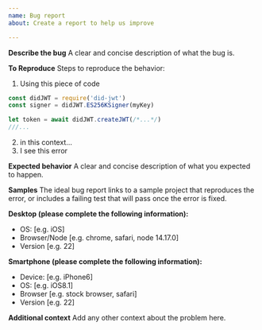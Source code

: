 ```yaml
---
name: Bug report
about: Create a report to help us improve

---
```


**Describe the bug**
A clear and concise description of what the bug is.

**To Reproduce**
Steps to reproduce the behavior:
1. Using this piece of code 
```typescript
const didJWT = require('did-jwt')
const signer = didJWT.ES256KSigner(myKey)

let token = await didJWT.createJWT(/*...*/)
///...
```
2. in this context...
3. I see this error

**Expected behavior**
A clear and concise description of what you expected to happen.

**Samples**
The ideal bug report links to a sample project that reproduces the error,
or includes a failing test that will pass once the error is fixed. 

**Desktop (please complete the following information):**
 - OS: [e.g. iOS]
 - Browser/Node [e.g. chrome, safari, node 14.17.0]
 - Version [e.g. 22]

**Smartphone (please complete the following information):**
 - Device: [e.g. iPhone6]
 - OS: [e.g. iOS8.1]
 - Browser [e.g. stock browser, safari]
 - Version [e.g. 22]

**Additional context**
Add any other context about the problem here.
